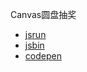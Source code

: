 Canvas圆盘抽奖


- [jsrun](https://jsrun.net/zWyKp)
- [jsbin](https://output.jsbin.com/huhusor/)
- [codepen](https://codepen.io/gzwawj/pen/JqZXzE)
